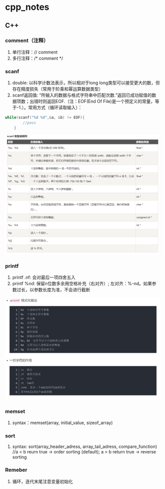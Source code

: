 # cpp_notes

## C++

### comment（注释）

1. 单行注释：// comment
2. 多行注释：/\* comment \*/

### scanf

1. double: 以科学计数法表示，所以相对于long long类型可以接受更大的数，但存在精度损失（常用于阶乘和幂运算数据类型）
2. scanf返回值: “所输入的数据与格式字符串中匹配次数.”返回已成功赋值的数据项数；出错时则返回EOF.（注：EOF(End Of File)是一个预定义的常量，等于-1.）。常用方式（循环读取输入）：

```c++
while(scanf("%d %d",&a, &b) != EOF){
        //pass
    }  
```

![scanf](.\photos\scanf.png "scanf")

### printf

1. printf .nf: 会对最后一项四舍五入
2. printf %nd: 保留n位数多余用空格补充（右对齐）; 左对齐：%-nd。如果参数过长，以参数长度为准，不会进行截断

![printf](.\photos\printf.png "printf")

### memset

1. syntax：memset(array, initial_value, sizeof_array)

### sort

1. syntax: sort(array_header_adress, array_tail_adress, compare_function) //a < b reurn true -> order sorting (default); a > b return true -> reverse sorting

### Remeber

1. 循环，迭代末尾注意变量初始化
